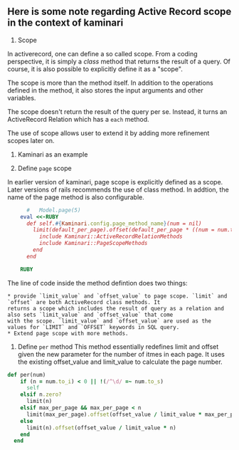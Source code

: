 ## Here is some note regarding Active Record scope in the context of kaminari

1. Scope

  In activerecord, one can define a so called scope. From a coding perspective, it is simply a _class_ method that returns
the result of a query. Of course, it is also possible to explicitly define it as a "scope".

  The scope is more than the method itself. In addition to the operations defined in the method, it also stores the input
arguments and other variables.

  The scope doesn't return the result of the query per se. Instead, it turns an ActiveRecord Relation which has a `each` method.

  The use of scope allows user to extend it by adding more refinement scopes later on.

1. Kaminari as an example

  1. Define `page` scope
  
  In earlier version of kaminari, page scope is explicitly defined as a scope. Later versions of rails recommends the use
  of class method. In addtion, the name of the page method is also configurable. 
  ```ruby
        #   Model.page(5)
      eval <<-RUBY
        def self.#{Kaminari.config.page_method_name}(num = nil)
          limit(default_per_page).offset(default_per_page * ((num = num.to_i - 1) < 0 ? 0 : num)).extending do
            include Kaminari::ActiveRecordRelationMethods
            include Kaminari::PageScopeMethods
          end
        end

      RUBY
  ```
  The line of code inside the method defintion does two things:
    
    * provide `limit_value` and `offset_value` to page scope. `limit` and `offset` are both ActiveRecord class methods. It
    returns a scope which includes the result of query as a relation and also sets `limit_value` and `offset_value` that come
    with the scope. `limit_value` and `offset_value` are used as the values for `LIMIT` and `OFFSET` keywords in SQL query.
    * Extend page scope with more methods.
    
  1. Define `per` method
  This method essentially redefines limit and offset given the new parameter for the number of itmes in each page. It uses 
  the existing offset_value and limit_value to calculate the page number.
  ```ruby
  def per(num)
      if (n = num.to_i) < 0 || !(/^\d/ =~ num.to_s)
        self
      elsif n.zero?
        limit(n)
      elsif max_per_page && max_per_page < n
        limit(max_per_page).offset(offset_value / limit_value * max_per_page)
      else
        limit(n).offset(offset_value / limit_value * n)
      end
    end
  ```
